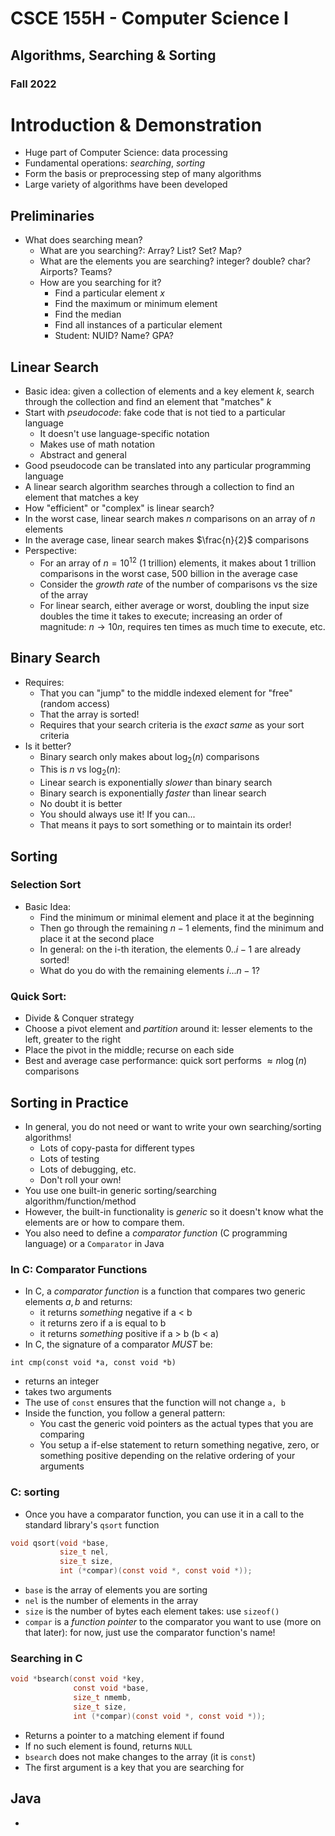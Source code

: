 
# CSCE 155H - Computer Science I
## Algorithms, Searching & Sorting
### Fall 2022

# Introduction & Demonstration

* Huge part of Computer Science: data processing
* Fundamental operations: *searching*, *sorting*
* Form the basis or preprocessing step of many algorithms
* Large variety of algorithms have been developed

## Preliminaries

* What does searching mean?
  * What are you searching?: Array?  List? Set? Map?
  * What are the elements you are searching? integer?  double?  char? Airports?  Teams?
  * How are you searching for it?
    * Find a particular element $x$
    * Find the maximum or minimum element
    * Find the median
    * Find all instances of a particular element
    * Student: NUID? Name? GPA?

## Linear Search

* Basic idea: given a collection of elements and a key element $k$, search through the collection and find an element that "matches" $k$
* Start with *pseudocode*: fake code that is not tied to a particular language
  * It doesn't use language-specific notation
  * Makes use of math notation
  * Abstract and general
* Good pseudocode can be translated into any particular programming language
* A linear search algorithm searches through a collection to find an element that matches a key
* How "efficient" or "complex" is linear search?
* In the worst case, linear search makes $n$ comparisons on an array of $n$ elements
* In the average case, linear search makes $\frac{n}{2}$ comparisons
* Perspective:
  * For an array of $n = 10^{12}$ (1 trillion) elements, it makes about 1 trillion comparisons in the worst case, 500 billion in the average case
  * Consider the *growth rate* of the number of comparisons vs the size of the array
  * For linear search, either average or worst, doubling the input size doubles the time it takes to execute; increasing an order of magnitude: $n \rightarrow 10n$, requires ten times as much time to execute, etc.

## Binary Search

* Requires:
  * That you can "jump" to the middle indexed element for "free" (random access)
  * That the array is sorted!
  * Requires that your search criteria is the *exact same* as your sort criteria
* Is it better?
  * Binary search only makes about $\log_2{(n)}$ comparisons
  * This is $n$ vs $\log_2{(n)}$:
  * Linear search is exponentially *slower* than binary search
  * Binary search is exponentially *faster* than linear search
  * No doubt it is better
  * You should always use it!  If you can...
  * That means it pays to sort something or to maintain its order!

## Sorting

### Selection Sort

* Basic Idea:
  * Find the minimum or minimal element and place it at the beginning
  * Then go through the remaining $n-1$ elements, find the minimum and place it at the second place
  * In general: on the i-th iteration, the elements $0..i-1$ are already sorted!
  * What do you do with the remaining elements $i...n-1$?

### Quick Sort:

* Divide & Conquer strategy
* Choose a pivot element and *partition* around it: lesser elements to the left, greater to the right
* Place the pivot in the middle; recurse on each side
* Best and average case performance: quick sort performs $\approx n \log{(n)}$ comparisons

## Sorting in Practice

* In general, you do not need or want to write your own searching/sorting algorithms!
  * Lots of copy-pasta for different types
  * Lots of testing
  * Lots of debugging, etc.
  * Don't roll your own!
* You use one built-in generic sorting/searching algorithm/function/method
* However, the built-in functionality is *generic* so it doesn't know what the elements are or how to compare them.
* You also need to define a *comparator function* (C programming language) or a `Comparator` in Java

### In C: Comparator Functions
* In C, a *comparator function* is a function that compares two  generic elements $a, b$ and returns:
  * it returns *something* negative if a < b
  * it returns zero if a is equal to b
  * it returns *something* positive if a > b (b < a)
* In C, the signature of a comparator *MUST* be:

`int cmp(const void *a, const void *b)`

* returns an integer
* takes two arguments
* The use of `const` ensures that the function will not change `a, b`
* Inside the function, you follow a general pattern:
  * You cast the generic void pointers as the actual types that you are comparing
  * You setup a if-else statement to return something negative, zero, or something positive depending on the relative ordering of your arguments

### C: sorting

* Once you have a comparator function, you can use it in a call to the standard library's `qsort` function
```c
void qsort(void *base,
           size_t nel,
           size_t size,
           int (*compar)(const void *, const void *));
```

* `base` is the array of elements you are sorting
* `nel` is the number of elements in the array
* `size` is the number of bytes each element takes: use `sizeof()`
* `compar` is a *function pointer* to the comparator you want to use (more on that later): for now, just use the comparator function's name!

### Searching in C

```c
void *bsearch(const void *key,
              const void *base,
              size_t nmemb,
              size_t size,
              int (*compar)(const void *, const void *));
```

* Returns a pointer to a matching element if found
* If no such element is found, returns `NULL`
* `bsearch` does not make changes to the array (it is `const`)
* The first argument is a key that you are searching for

## Java

* 


```text










```
